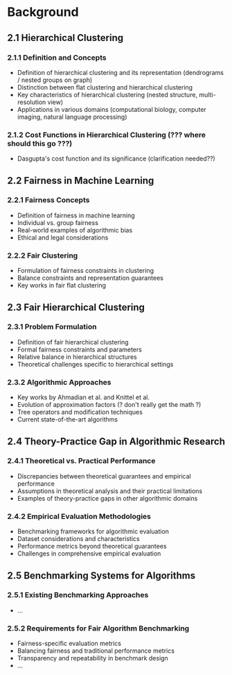 # Background

## 2.1 Hierarchical Clustering

### 2.1.1 Definition and Concepts
- Definition of hierarchical clustering and its representation (dendrograms / nested groups on graph)
- Distinction between flat clustering and hierarchical clustering
- Key characteristics of hierarchical clustering (nested structure, multi-resolution view)
- Applications in various domains (computational biology, computer imaging, natural language processing)

### 2.1.2 Cost Functions in Hierarchical Clustering (??? where should this go ???)
- Dasgupta's cost function and its significance (clarification needed??)
  

## 2.2 Fairness in Machine Learning

### 2.2.1 Fairness Concepts
- Definition of fairness in machine learning
- Individual vs. group fairness
- Real-world examples of algorithmic bias
- Ethical and legal considerations

### 2.2.2 Fair Clustering
- Formulation of fairness constraints in clustering
- Balance constraints and representation guarantees
- Key works in fair flat clustering

## 2.3 Fair Hierarchical Clustering

### 2.3.1 Problem Formulation
- Definition of fair hierarchical clustering
- Formal fairness constraints and parameters
- Relative balance in hierarchical structures
- Theoretical challenges specific to hierarchical settings

### 2.3.2 Algorithmic Approaches
- Key works by Ahmadian et al. and Knittel et al.
- Evolution of approximation factors (? don't really get the math ?)
- Tree operators and modification techniques
- Current state-of-the-art algorithms

## 2.4 Theory-Practice Gap in Algorithmic Research

### 2.4.1 Theoretical vs. Practical Performance
- Discrepancies between theoretical guarantees and empirical performance
- Assumptions in theoretical analysis and their practical limitations
- Examples of theory-practice gaps in other algorithmic domains

### 2.4.2 Empirical Evaluation Methodologies
- Benchmarking frameworks for algorithmic evaluation
- Dataset considerations and characteristics
- Performance metrics beyond theoretical guarantees
- Challenges in comprehensive empirical evaluation

## 2.5 Benchmarking Systems for Algorithms

### 2.5.1 Existing Benchmarking Approaches
- ...

### 2.5.2 Requirements for Fair Algorithm Benchmarking
- Fairness-specific evaluation metrics
- Balancing fairness and traditional performance metrics
- Transparency and repeatability in benchmark design
- ...